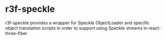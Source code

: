 # r3f-speckle
r3f-speckle provides a wrapper for Speckle ObjectLoader and specific object translation scripts in order to support using Speckle streams in react-three-fiber
